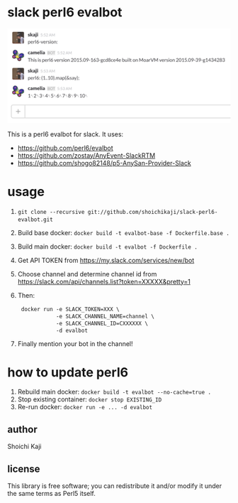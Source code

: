 # slack perl6 evalbot

![](misc/screenshot.png)

This is a perl6 evalbot for slack. It uses:

* https://github.com/perl6/evalbot
* https://github.com/zostay/AnyEvent-SlackRTM
* https://github.com/shogo82148/p5-AnySan-Provider-Slack

# usage

1. `git clone --recursive git://github.com/shoichikaji/slack-perl6-evalbot.git`
2. Build base docker: `docker build -t evalbot-base -f Dockerfile.base .`
3. Build main docker: `docker build -t evalbot -f Dockerfile .`
4. Get API TOKEN from https://my.slack.com/services/new/bot
5. Choose channel and determine channel id from https://slack.com/api/channels.list?token=XXXXX&pretty=1
6. Then:

        docker run -e SLACK_TOKEN=XXX \
                   -e SLACK_CHANNEL_NAME=channel \
                   -e SLACK_CHANNEL_ID=CXXXXXX \
                   -d evalbot

7. Finally mention your bot in the channel!

# how to update perl6

1. Rebuild main docker: `docker build -t evalbot --no-cache=true .`
2. Stop existing container: `docker stop EXISTING_ID`
3. Re-run docker: `docker run -e ... -d evalbot`

## author

Shoichi Kaji

## license

This library is free software; you can redistribute it and/or modify it under the same terms as Perl5 itself.
